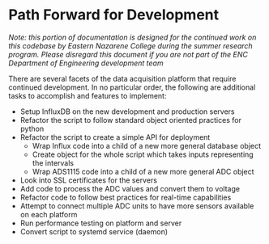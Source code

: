 # Path Forward for Development #

*Note: this portion of documentation is designed for the continued work on this codebase by Eastern Nazarene College during the summer research program. Please disregard this document if you are not part of the ENC Department of Engineering development team*

There are several facets of the data acquisition platform that require continued development. In no particular order, the following are additional tasks to accomplish and features to implement:

* Setup InfluxDB on the new development and production servers
* Refactor the script to follow standard object oriented practices for python
* Refactor the script to create a simple API for deployment
    * Wrap Influx code into a child of a new more general database object
    * Create object for the whole script which takes inputs representing the intervals
    * Wrap ADS1115 code into a child of a new more general ADC object
* Look into SSL certificates for the servers
* Add code to process the ADC values and convert them to voltage
* Refactor code to follow best practices for real-time capabilities
* Attempt to connect multiple ADC units to have more sensors available on each platform
* Run performance testing on platform and server
* Convert script to systemd service (daemon)


